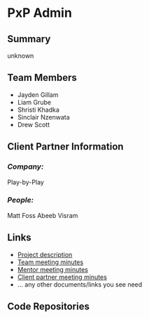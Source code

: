 # PxP Admin

## **Summary**

unknown

## **Team Members**

- Jayden Gillam
- Liam Grube
- Shristi Khadka
- Sinclair Nzenwata
- Drew Scott

## **Client Partner Information**

### *Company:*
Play-by-Play

### *People:*
Matt Foss
Abeeb Visram

## **Links**

- [Project description](ProjectDescription.md)
- [Team meeting minutes](MeetingMinutes/Team)
- [Mentor meeting minutes](MeetingMinutes/Mentor)
- [Client partner meeting minutes](MeetingMinutes/ClientPartner)
- ... any other documents/links you see need

## **Code Repositories**


